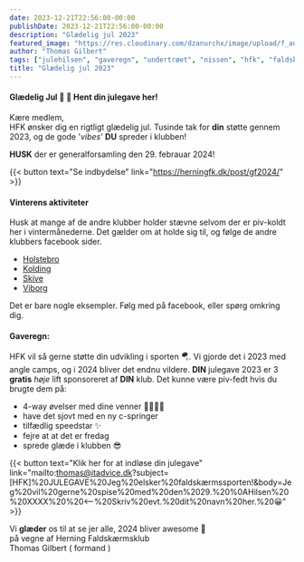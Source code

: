 ```yaml
---
date: 2023-12-21T22:56:00-00:00
publishDate: 2023-12-21T22:56:00-00:00
description: "Glædelig jul 2023"
featured_image: "https://res.cloudinary.com/dzanurchx/image/upload/f_auto,q_auto/v1/hfksource/images/hrrldn7pmigtplsfzoxp"
author: "Thomas Gilbert"
tags: ["julehilsen", "gaveregn", "undertræet", "nissen", "hfk", "faldskærm", "gave"]
title: "Glædelig jul 2023"
---
```


#### Glædelig Jul 🎄 🎅 Hent din julegave her!
Kære medlem,  
HFK ønsker dig en rigtligt glædelig jul. Tusinde tak for **din** støtte gennem 2023, og de gode '*vibes*' **DU** spreder i klubben!

**HUSK** der er generalforsamling den 29. febrauar 2024!

{{< button text="Se indbydelse" link="https://herningfk.dk/post/gf2024/" >}}

#### Vinterens aktiviteter
Husk at mange af de andre klubber holder stævne selvom der er piv-koldt her i vintermånederne. Det gælder om at holde sig til, og følge de andre klubbers facebook sider.
- [Holstebro](https://www.facebook.com/groups/23548385683/)
- [Kolding](https://www.facebook.com/groups/556787097693273/)
- [Skive](https://www.facebook.com/groups/1538289479745582/)
- [Viborg](https://www.facebook.com/groups/1422073558068908/)

Det er bare nogle eksempler. Følg med på facebook, eller spørg omkring dig.
#### Gaveregn:
HFK vil så gerne støtte din udvikling i sporten 🪂. Vi gjorde det i 2023 med angle camps, og i 2024 bliver det endnu vildere. **DIN** julegave 2023 er 3 **gratis** *høje* lift sponsoreret af **DIN** klub.
Det kunne være piv-fedt hvis du brugte dem på:
- 4-way øvelser med dine venner 👯‍♂️👯‍♂️
- have det sjovt med en ny c-springer
- tilfædlig speedstar ✨
- fejre at at det er fredag
- sprede glæde i klubben 😎

{{< button text="Klik her for at indløse din julegave" link="mailto:thomas@itadvice.dk?subject=[HFK]%20JULEGAVE%20Jeg%20elsker%20faldskærmssporten!&body=Jeg%20vil%20gerne%20spise%20med%20den%2029.%20%0AHilsen%20%20XXXX%20%20<--%20Skriv%20evt.%20dit%20navn%20her.%20😀" >}}

Vi **glæder** os til at se jer alle, 2024 bliver awesome 🤘  
på vegne af Herning Faldskærmsklub  
Thomas Gilbert ( formand )
